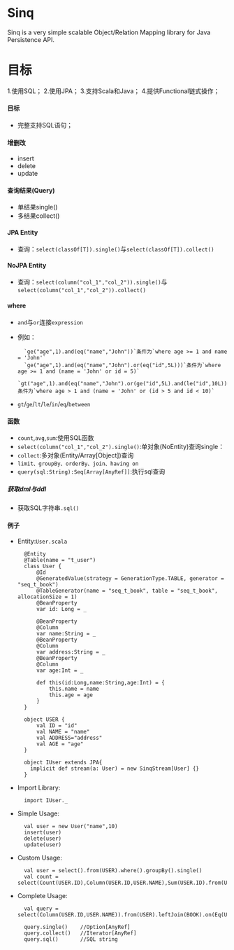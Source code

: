 Sinq
=====
Sinq is a very simple scalable Object/Relation Mapping library for Java Persistence API.

目标
====
1.使用SQL；
2.使用JPA；
3.支持Scala和Java；
4.提供Functional链式操作；

#### 目标
+ 完整支持SQL语句；

#### 增删改
+ insert
+ delete
+ update

#### 查询结果(Query)
+ 单结果single()
+ 多结果collect()

#### JPA Entity
+ 查询：`select(classOf[T]).single()`与`select(classOf[T]).collect()`



#### NoJPA Entity
+ 查询：`select(column("col_1","col_2")).single()`与`select(column("col_1","col_2")).collect()`

#### where
+ `and`与`or`连接`expression`
+ 例如：

        `ge("age",1).and(eq("name","John"))`条件为`where age >= 1 and name = 'John'`
        `ge("age",1).and(eq("name","John").or(eq("id",5L)))`条件为`where age >= 1 and (name = 'John' or id = 5)`
        `gt("age",1).and(eq("name","John").or(ge("id",5L).and(le("id",10L))))`条件为`where age > 1 and (name = 'John' or (id > 5 and id < 10)`

+ `gt`/`ge`/`lt`/`le`/`in`/`eq`/`between`

#### 函数
+ `count`,`avg`,`sum`:使用SQL函数
+ `select(column("col_1","col_2").single()`:单对象(NoEntity)查询single：
+ `collect`:多对象(Entity/Array[Object])查询
+ `limit、groupBy、orderBy、join、having on`
+ `query(sql:String):Seq[Array[AnyRef]]`:执行sql查询

##### 获取dml与ddl
+ 获取SQL字符串`.sql()`

#### 例子
+ Entity:`User.scala`

        @Entity
        @Table(name = "t_user")
        class User {
            @Id
            @GeneratedValue(strategy = GenerationType.TABLE, generator = "seq_t_book")
            @TableGenerator(name = "seq_t_book", table = "seq_t_book", allocationSize = 1)
            @BeanProperty
            var id: Long = _

            @BeanProperty
            @Column
            var name:String = _
            @BeanProperty
            @Column
            var address:String = _
            @BeanProperty
            @Column
            var age:Int = _

            def this(id:Long,name:String,age:Int) = {
                this.name = name
                this.age = age
            }
        }

        object USER {
            val ID = "id"
            val NAME = "name"
            val ADDRESS="address"
            val AGE = "age"
        }

        object IUser extends JPA{
          implicit def stream(a: User) = new SinqStream[User] {}
        }

+ Import Library:

        import IUser._

+ Simple Usage:

        val user = new User("name",10)
        insert(user)
        delete(user)
        update(user)

+ Custom Usage:

        val user = select().from(USER).where().groupBy().single()
        val count = select(Count(USER.ID),Column(USER.ID,USER.NAME),Sum(USER.ID).from(USER).where().single()

+ Complete Usage:

        val query = select(Column(USER.ID,USER.NAME)).from(USER).leftJoin(BOOK).on(Eq(USER.ID,BOOK.UID)).where(Eq(USER.NAME,"123").and(Ge(USER.AGE,12).or(Eq(USER.ADDRESS,"NJ"))))

        query.single()    //Option[AnyRef]
        query.collect()   //Iterator[AnyRef]
        query.sql()       //SQL string

